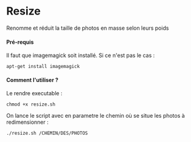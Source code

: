 Resize
======

Renomme et réduit la taille de photos en masse selon leurs poids

#### Pré-requis

Il faut que imagemagick soit installé. Si ce n'est pas le cas :

`apt-get install imagemagick`

#### Comment l'utiliser ?

Le rendre executable : 

`chmod +x resize.sh`

On lance le script avec en parametre le chemin où se situe les photos à redimensionner : 

`./resize.sh /CHEMIN/DES/PHOTOS`
